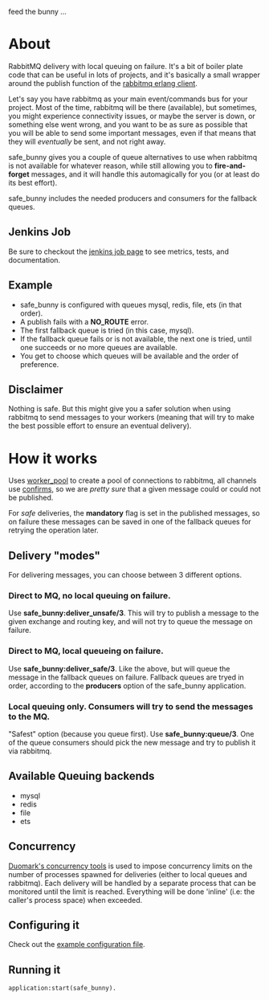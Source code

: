 feed the bunny ...

# About

RabbitMQ delivery with local queuing on failure. It's a bit of boiler plate code
that can be useful in lots of projects, and it's basically a small wrapper around
the publish function of the [rabbitmq erlang client](http://www.rabbitmq.com/erlang-client-user-guide.html).

Let's say you have rabbitmq as your main event/commands bus for your project. Most
of the time, rabbitmq will be there (available), but sometimes, you might experience
connectivity issues, or maybe the server is down, or something else went wrong, 
and you want to be as sure as possible that you will be able to send some important
messages, even if that means that they will *eventually* be sent, and not right away.

safe_bunny gives you a couple of queue alternatives to use when rabbitmq is
not available for whatever reason, while still allowing you to **fire-and-forget**
messages, and it will handle this automagically for you (or at least do its best
effort).

safe_bunny includes the needed producers and consumers for the fallback queues.

## Jenkins Job
Be sure to checkout the [jenkins job page](http://ci.marcelog.name/job/safe_bunny/)
to see metrics, tests, and documentation.

## Example

 - safe_bunny is configured with queues mysql, redis, file, ets (in that order).
 - A publish fails with a **NO_ROUTE** error.
 - The first fallback queue is tried (in this case, mysql).
 - If the fallback queue fails or is not available, the next one is tried, until
 one succeeds or no more queues are available.
 - You get to choose which queues will be available and the order of preference.

## Disclaimer
Nothing is safe. But this might give you a safer solution when using rabbitmq
to send messages to your workers (meaning that will try to make the best possible
effort to ensure an eventual delivery).

# How it works
Uses [worker_pool](https://github.com/tigertext/worker_pool) to create a pool
of connections to rabbitmq, all channels use [confirms](http://www.rabbitmq.com/confirms.html), so we are *pretty sure* that a given message could or could not be published.

For *safe* deliveries, the **mandatory** flag is set in the published messages, so
on failure these messages can be saved in one of the fallback queues for
retrying the operation later.

## Delivery "modes"
For delivering messages, you can choose between 3 different options.

### Direct to MQ, no local queuing on failure.
Use **safe_bunny:deliver_unsafe/3**. This will try to publish a message to the
given exchange and routing key, and will not try to queue the message on failure.

### Direct to MQ, local queueing on failure.
Use **safe_bunny:deliver_safe/3**. Like the above, but will queue the message
in the fallback queues on failure. Fallback queues are tryed in order, according
to the **producers** option of the safe_bunny application.

### Local queuing only. Consumers will try to send the messages to the MQ.
"Safest" option (because you queue first). Use **safe_bunny:queue/3**. One of
the queue consumers should pick the new message and try to publish it via rabbitmq.

## Available Queuing backends

 * mysql
 * redis
 * file
 * ets

## Concurrency

[Duomark's concurrency tools](https://github.com/duomark/dk_cxy) is used to
impose concurrency limits on the number of processes spawned for deliveries (either
to local queues and rabbitmq). Each delivery will be handled by a separate process
that can be monitored until the limit is reached. Everything will be done 'inline'
(i.e: the caller's process space) when exceeded.

## Configuring it

Check out the [example configuration file](https://github.com/marcelog/safe_bunny/blob/master/priv/example.config).

## Running it

    application:start(safe_bunny).
